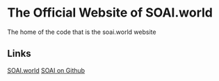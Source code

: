 # The Official Website of SOAI.world
The home of the code that is the soai.world website

## Links

[SOAI.world](https://soai.world)
[SOAI on Github](https://noveoko.github.io/soai/)
